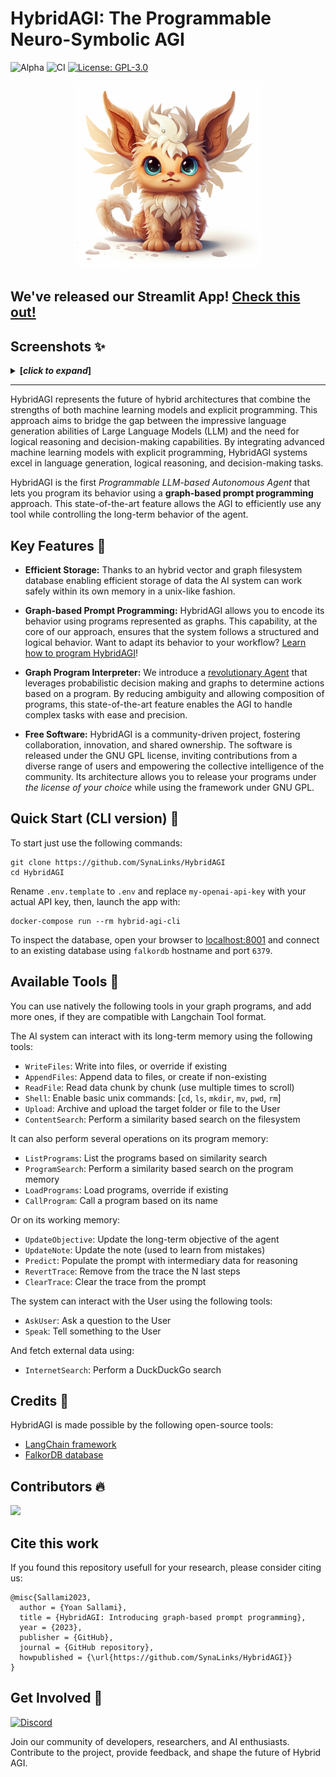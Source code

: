 # HybridAGI: The Programmable Neuro-Symbolic AGI
![Alpha](https://img.shields.io/badge/Release-Alpha-orange)
![CI](https://github.com/SynaLinks/HybridAGI/actions/workflows/python-package.yaml/badge.svg)
[![License: GPL-3.0](https://img.shields.io/badge/License-GPL-green.svg)](https://opensource.org/license/gpl-3-0/)

<p align="center">
<img src="img/hybrid-chimera.png" alt="A cute hybrid chimera" width="300"> 
</p>

## We've released our Streamlit App! [Check this out!](https://github.com/SynaLinks/HybridAGI-app)

## Screenshots ✨
<details>
<summary><b>[<i>click to expand</i>]</b></summary>
<p align="center" class="collapsible">
  <img src="img/chat-machine-learning.png" alt="Screenshot 1" width="400"> 
  <img src="img/chat-snake.png" alt="Screenshot 2" width="400">
  <img src="img/main-program.png" alt="Screenshot 3" width="400">
  <img src="img/answer-internet-program.png" alt="Screenshot 4" width="400"> 
</p>
</details>

---

HybridAGI represents the future of hybrid architectures that combine the strengths of both machine learning models and explicit programming. This approach aims to bridge the gap between the impressive language generation abilities of Large Language Models (LLM) and the need for logical reasoning and decision-making capabilities. By integrating advanced machine learning models with explicit programming, HybridAGI systems excel in language generation, logical reasoning, and decision-making tasks.

HybridAGI is the first *Programmable LLM-based Autonomous Agent* that lets you program its behavior using a **graph-based prompt programming** approach. This state-of-the-art feature allows the AGI to efficiently use any tool while controlling the long-term behavior of the agent.

## Key Features 🎉

- **Efficient Storage:** Thanks to an hybrid vector and graph filesystem database enabling efficient storage of data the AI system can work safely within its own memory in a unix-like fashion.

- **Graph-based Prompt Programming:** HybridAGI allows you to encode its behavior using programs represented as graphs. This capability, at the core of our approach, ensures that the system follows a structured and logical behavior. Want to adapt its behavior to your workflow? [Learn how to program HybridAGI](https://github.com/SynaLinks/HybridAGI-app/Tutorials.md)!

- **Graph Program Interpreter:** We introduce a [revolutionary Agent](hybridagi/interpreter/graph_program_interpreter.py) that leverages probabilistic decision making and graphs to determine actions based on a program. By reducing ambiguity and allowing composition of programs, this state-of-the-art feature enables the AGI to handle complex tasks with ease and precision.

- **Free Software:** HybridAGI is a community-driven project, fostering collaboration, innovation, and shared ownership. The software is released under the GNU GPL license, inviting contributions from a diverse range of users and empowering the collective intelligence of the community. Its architecture allows you to release your programs under *the license of your choice* while using the framework under GNU GPL.

## Quick Start (CLI version) 🚀

To start just use the following commands:
```
git clone https://github.com/SynaLinks/HybridAGI
cd HybridAGI
```

Rename `.env.template` to `.env` and replace `my-openai-api-key` with your actual API key, then, launch the app with:

```
docker-compose run --rm hybrid-agi-cli
```

To inspect the database, open your browser to [localhost:8001](https://localhost:8001) and connect to an existing database using `falkordb` hostname and port `6379`.

## Available Tools 🔨

You can use natively the following tools in your graph programs, and add more ones, if they are compatible with Langchain Tool format.

The AI system can interact with its long-term memory using the following tools:

- `WriteFiles`: Write into files, or override if existing
- `AppendFiles`: Append data to files, or create if non-existing
- `ReadFile`: Read data chunk by chunk (use multiple times to scroll)
- `Shell`: Enable basic unix commands: [`cd`, `ls`, `mkdir`, `mv`, `pwd`, `rm`]
- `Upload`: Archive and upload the target folder or file to the User
- `ContentSearch`: Perform a similarity based search on the filesystem

It can also perform several operations on its program memory:

- `ListPrograms`: List the programs based on similarity search
- `ProgramSearch`: Perform a similarity based search on the program memory
- `LoadPrograms`: Load programs, override if existing
- `CallProgram`: Call a program based on its name

Or on its working memory:

- `UpdateObjective`: Update the long-term objective of the agent
- `UpdateNote`: Update the note (used to learn from mistakes)
- `Predict`: Populate the prompt with intermediary data for reasoning
- `RevertTrace`: Remove from the trace the N last steps
- `ClearTrace`: Clear the trace from the prompt

The system can interact with the User using the following tools:

- `AskUser`: Ask a question to the User
- `Speak`: Tell something to the User

And fetch external data using:

- `InternetSearch`: Perform a DuckDuckGo search

## Credits 👏

HybridAGI is made possible by the following open-source tools:

- [LangChain framework](https://www.langchain.com/)
- [FalkorDB database](https://www.falkordb.com/)

## Contributors 🔥

<a href="https://github.com/SynaLinks/HybridAGI/graphs/contributors">
  <img src="https://contrib.rocks/image?repo=SynaLinks/HybridAGI" />
</a>

## Cite this work

If you found this repository usefull for your research, please consider citing us:

```
@misc{Sallami2023,
  author = {Yoan Sallami},
  title = {HybridAGI: Introducing graph-based prompt programming},
  year = {2023},
  publisher = {GitHub},
  journal = {GitHub repository},
  howpublished = {\url{https://github.com/SynaLinks/HybridAGI}}
}
```

## Get Involved 💬

[![Discord](https://dcbadge.vercel.app/api/server/zM2rEfsqxj)](https://discord.gg/zM2rEfsqxj)

Join our community of developers, researchers, and AI enthusiasts. Contribute to the project, provide feedback, and shape the future of Hybrid AGI.